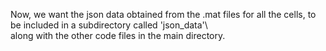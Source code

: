 Now, we want the json data obtained from the .mat files for all the cells, to be included in a subdirectory called 'json_data'\\   
along with the other code files in the main directory.
